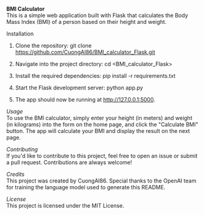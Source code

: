 **BMI Calculator**\
This is a simple web application built with Flask that calculates the Body Mass Index (BMI) of a person based on their height and weight.

Installation
1. Clone the repository: git clone https://github.com/CuongAI86/BMI_calculator_Flask.git

2. Navigate into the project directory: cd <BMI_calculator_Flask>

3. Install the required dependencies: pip install -r requirements.txt

4. Start the Flask development server: python app.py

5. The app should now be running at http://127.0.0.1:5000.

*Usage*\
To use the BMI calculator, simply enter your height (in meters) and weight (in kilograms) into the form on the home page, and click the "Calculate BMI" button. The app will calculate your BMI and display the result on the next page.

*Contributing*\
If you'd like to contribute to this project, feel free to open an issue or submit a pull request. Contributions are always welcome!

*Credits*\
This project was created by CuongAI86. Special thanks to the OpenAI team for training the language model used to generate this README.

*License*\
This project is licensed under the MIT License.

